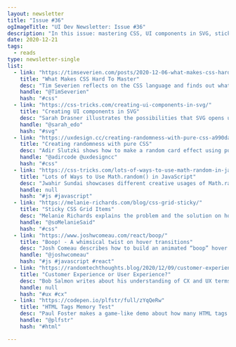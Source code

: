 ```yaml
---
layout: newsletter
title: "Issue #36"
ogImageTitle: "UI Dev Newsletter: Issue #36"
description: "In this issue: mastering CSS, UI components in SVG, sticky CSS Grid items, and more."
date: 2020-12-21
tags:
  - reads
type: newsletter-single
list:
  - link: "https://timseverien.com/posts/2020-12-06-what-makes-css-hard-to-master/"
    title: "What Makes CSS Hard To Master"
    desc: "Tim Severien reflects on the CSS language and finds out what makes it hard."
    handle: "@TimSeverien"
    hash: "#css"
  - link: "https://css-tricks.com/creating-ui-components-in-svg/"
    title: "Creating UI components in SVG"
    desc: "Sarah Drasner illustrates the possibilities that SVG opens up for UI component development by walking through and breaking down one particular use case, the timeline."
    handle: "@sarah_edo"
    hash: "#svg"
  - link: "https://uxdesign.cc/creating-randomness-with-pure-css-a990dafcd569?gi=4145531f7e65"
    title: "Creating randomness with pure CSS"
    desc: "Adir Slutzki shows how to make a random card effect using pure HTML and CSS."
    handle: "@adircode @uxdesigncc"
    hash: "#css"
  - link: "https://css-tricks.com/lots-of-ways-to-use-math-random-in-javascript/"
    title: "Lots of Ways to Use Math.random() in JavaScript"
    desc: "Jwahir Sundai showcases different creative usages of Math.random() in JavaScript, including random animation, random image and random background color."
    handle: null
    hash: "#js #javascript"
  - link: "https://melanie-richards.com/blog/css-grid-sticky/"
    title: "Sticky CSS Grid Items"
    desc: "Melanie Richards explains the problem and the solution on how to make a grid item sticky."
    handle: "@soMelanieSaid"
    hash: "#css"
  - link: "https://www.joshwcomeau.com/react/boop/"
    title: "Boop! - A whimsical twist on hover transitions"
    desc: "Josh Comeau describes how to build an animated “boop” hover effect in React."
    handle: "@joshwcomeau"
    hash: "#js #javascript #react"
  - link: "https://randomtechthoughts.blog/2020/12/09/customer-experience-or-user-experience/"
    title: "Customer Experience or User Experience?"
    desc: "Bob Salmon writes about his understanding of CX and UX terms, how they’re similar and different."
    handle: null
    hash: "#ux #cx"
  - link: "https://codepen.io/plfstr/full/zYqQeRw"
    title: "HTML Tags Memory Test"
    desc: "Paul Foster makes a game-like demo about how many HTML tags can you remember?"
    handle: "@plfstr"
    hash: "#html"

---
```

